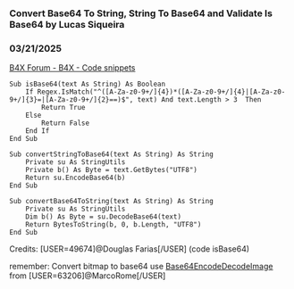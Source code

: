 ###  Convert Base64 To String, String To Base64 and Validate Is Base64 by Lucas Siqueira
### 03/21/2025
[B4X Forum - B4X - Code snippets](https://www.b4x.com/android/forum/threads/166253/)

```B4X
Sub isBase64(text As String) As Boolean  
    If Regex.IsMatch("^([A-Za-z0-9+/]{4})*([A-Za-z0-9+/]{4}|[A-Za-z0-9+/]{3}=|[A-Za-z0-9+/]{2}==)$", text) And text.Length > 3  Then  
        Return True  
    Else  
        Return False  
    End If  
End Sub  
  
Sub convertStringToBase64(text As String) As String  
    Private su As StringUtils  
    Private b() As Byte = text.GetBytes("UTF8")  
    Return su.EncodeBase64(b)  
End Sub  
  
Sub convertBase64ToString(text As String) As String  
    Private su As StringUtils  
    Dim b() As Byte = su.DecodeBase64(text)  
    Return BytesToString(b, 0, b.Length, "UTF8")  
End Sub
```

  
  
Credits: [USER=49674]@Douglas Farias[/USER] (code isBase64)  
  
  
remember: Convert bitmap to base64 use [Base64EncodeDecodeImage](https://www.b4x.com/android/forum/threads/b4x-library-base64-encode-decode-image-and-file-library.115033/post-998317) from [USER=63206]@MarcoRome[/USER]